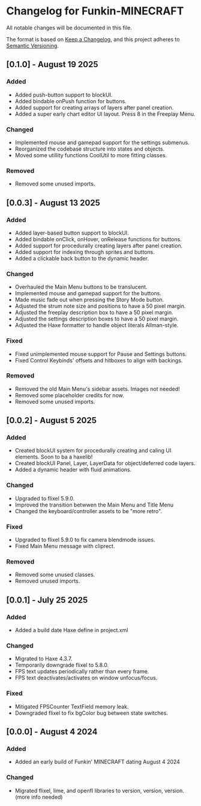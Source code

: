 # Changelog for Funkin-MINECRAFT
All notable changes will be documented in this file.

The format is based on [Keep a Changelog](https://keepachangelog.com/en/1.0.0/),
and this project adheres to [Semantic Versioning](https://semver.org/spec/v2.0.0.html).


## [0.1.0] - August 19 2025

### Added
* Added push-button support to blockUI.
* Added bindable onPush function for buttons.
* Added support for creating arrays of layers after panel creation.
* Added a super early chart editor UI layout. Press 8 in the Freeplay Menu.

### Changed
* Implemented mouse and gamepad support for the settings submenus.
* Reorganized the codebase structure into states and objects.
* Moved some utillity functions CoolUtil to more fitting classes.

### Removed
* Removed some unused imports.


## [0.0.3] - August 13 2025

### Added
* Added layer-based button support to blockUI.
* Added bindable onClick, onHover, onRelease functions for buttons.
* Added support for procedurally creating layers after panel creation.
* Added support for indexing through sprites and buttons.
* Added a clickable back button to the dynamic header.

### Changed
* Overhauled the Main Menu buttons to be translucent.
* Implemented mouse and gamepad support for the buttons.
* Made music fade out when pressing the Story Mode button.
* Adjusted the strum note size and positions to have a 50 pixel margin.
* Adjusted the freeplay description box to have a 50 pixel margin.
* Adjusted the settings description boxes to have a 50 pixel margin.
* Adjusted the Haxe formatter to handle object literals Allman-style.

### Fixed
* Fixed unimplemented mouse support for Pause and Settings buttons.
* Fixed Control Keybinds' offsets and hitboxes to align with backings.

### Removed
* Removed the old Main Menu's sidebar assets. Images not needed!
* Removed some placeholder credits for now.
* Removed some unused imports.


## [0.0.2] - August 5 2025

### Added
* Created blockUI system for procedurally creating and caling UI elements. Soon to ba a haxelib!
* Created blockUI Panel, Layer, LayerData for object/deferred code layers.
* Added a dynamic header with fluid animations.

### Changed
* Upgraded to flixel 5.9.0.
* Improved the transition betwwen the Main Menu and Title Menu
* Changed the keyboard/controller assets to be "more retro".

### Fixed
* Upgraded to flixel 5.9.0 to fix camera blendmode issues.
* Fixed Main Menu message with cliprect.

### Removed
* Removed some unused classes.
* Removed unused imports.


## [0.0.1] - July 25 2025

### Added
* Added a build date Haxe define in project.xml

### Changed
* Migrated to Haxe 4.3.7.
* Temporarily downgrade flixel to 5.8.0.
* FPS text updates periodically rather than every frame.
* FPS text deactivates/activates on window unfocus/focus.

### Fixed
* Mitigated FPSCounter TextField memory leak.
* Downgraded flixel to fix bgColor bug between state switches.


## [0.0.0] - August 4 2024

### Added
* Added an early build of Funkin' MINECRAFT dating August 4 2024

### Changed
* Migrated flixel, lime, and openfl libraries to version, version, version. (more info needed)
